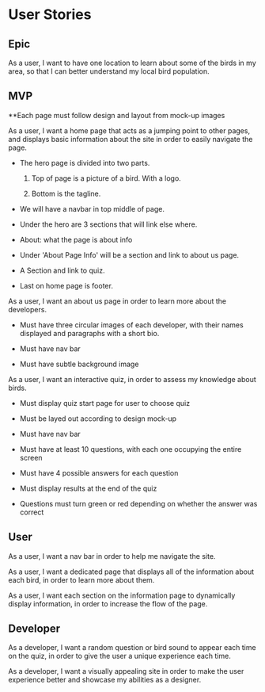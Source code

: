 # User Stories #


## Epic ##

As a user, I want to have one location to learn about some of the birds in my area, so that I can better understand my local bird population.

## MVP ##

**Each page must follow design and layout from mock-up images

As a user, I want a home page that acts as a jumping point to other pages, and displays basic information about the site in order to easily navigate the page.

  - The hero page is divided into two parts.
  
    1. Top of page is a picture of a bird. With a logo.
  
    2. Bottom is the tagline. 
  
  - We will have a navbar in top middle of page.
  
  - Under the hero are 3 sections that will link else where.
  
  - About: what the page is about info
  
  - Under 'About Page Info' will be a section and link to about us page.
  
  - A Section and link to quiz.
  
  - Last on home page is footer.
 
 
As a user, I want an about us page in order to learn more about the developers.

  - Must have three circular images of each developer, with their names displayed and paragraphs with a short bio.
  
  - Must have nav bar
  
  - Must have subtle background image

As a user, I want an interactive quiz, in order to assess my knowledge about birds.

  - Must display quiz start page for user to choose quiz

  - Must be layed out according to design mock-up
  
  - Must have nav bar
  
  - Must have at least 10 questions, with each one occupying the entire screen
  
  - Must have 4 possible answers for each question
  
  - Must display results at the end of the quiz
  
  - Questions must turn green or red depending on whether the answer was correct
  

## User ##

As a user, I want a nav bar in order to help me navigate the site.

As a user, I want a dedicated page that displays all of the information about each bird, in order to learn more about them.

As a user, I want each section on the information page to dynamically display information, in order to increase the flow of the page.

## Developer ##

As a developer, I want a random question or bird sound to appear each time on the quiz, in order to give the user a unique experience each time.

As a developer, I want a visually appealing site in order to make the user experience better and showcase my abilities as a designer.
